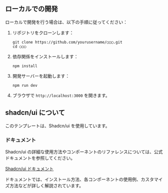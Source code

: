 

## ローカルでの開発

ローカルで開発を行う場合は、以下の手順に従ってください：

1. リポジトリをクローンします：
   ```
   git clone https://github.com/yourusername/◯◯◯.git
   cd ◯◯◯
   ```

2. 依存関係をインストールします：
   ```
   npm install
   ```

3. 開発サーバーを起動します：
   ```
   npm run dev
   ```

4. ブラウザで `http://localhost:3000` を開きます。




## shadcn/ui について

このテンプレートは、Shadcn/ui を使用しています。
### ドキュメント

Shadcn/ui の詳細な使用方法やコンポーネントのリファレンスについては、公式ドキュメントを参照してください。

[Shadcn/ui ドキュメント](http://ui.shadcn.com/docs)

ドキュメントでは、インストール方法、各コンポーネントの使用例、カスタマイズ方法などが詳しく解説されています。

